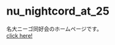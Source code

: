 <head>
 <link rel="stylesheet" href="style.css">
</head>
<body>
<h1>nu_nightcord_at_25</h1>
名大ニーゴ同好会のホームページです。<br>
<a href="docs">click here!</a>
</body>
